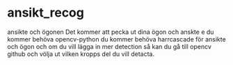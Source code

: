 # ansikt_recog
ansikte och ögonen 
Det kommer att pecka ut dina ögon och anskte e
du kommer behöva opencv-python
du kommer behöva harrcascade för ansikte och ögon och om du vill lägga in mer detection så kan du gå till opencv github och völja ut vilken kropps del du vill detacta.

